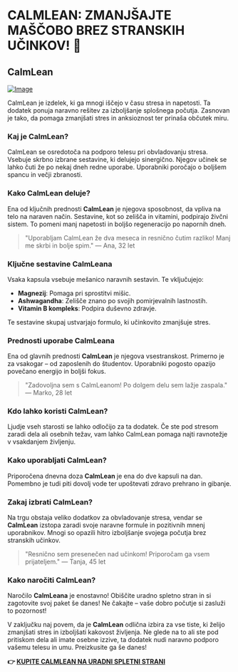 # CALMLEAN: ZMANJŠAJTE MAŠČOBO BREZ STRANSKIH UČINKOV! 🌟

## CalmLean

[![Image](https://www2.sellhealth.com/238/calmlean_logo.jpg)](https://gchaffi.com/8HJz8HzG)

CalmLean je izdelek, ki ga mnogi iščejo v času stresa in napetosti. Ta dodatek ponuja naravno rešitev za izboljšanje splošnega počutja. Zasnovan je tako, da pomaga zmanjšati stres in anksioznost ter prinaša občutek miru.

### Kaj je CalmLean?

CalmLean se osredotoča na podporo telesu pri obvladovanju stresa. Vsebuje skrbno izbrane sestavine, ki delujejo sinergično. Njegov učinek se lahko čuti že po nekaj dneh redne uporabe. Uporabniki poročajo o boljšem spancu in večji zbranosti.

### Kako CalmLean deluje?

Ena od ključnih prednosti **CalmLean** je njegova sposobnost, da vpliva na telo na naraven način. Sestavine, kot so zelišča in vitamini, podpirajo živčni sistem. To pomeni manj napetosti in boljšo regeneracijo po napornih dneh. 

> "Uporabljam CalmLean že dva meseca in resnično čutim razliko! Manj me skrbi in bolje spim." 
> — Ana, 32 let

### Ključne sestavine CalmLeana

Vsaka kapsula vsebuje mešanico naravnih sestavin. Te vključujejo:

- **Magnezij**: Pomaga pri sprostitvi mišic.
- **Ashwagandha**: Zelišče znano po svojih pomirjevalnih lastnostih.
- **Vitamin B kompleks**: Podpira duševno zdravje.

Te sestavine skupaj ustvarjajo formulo, ki učinkovito zmanjšuje stres.

### Prednosti uporabe CalmLeana

Ena od glavnih prednosti **CalmLean** je njegova vsestranskost. Primerno je za vsakogar – od zaposlenih do študentov. Uporabniki pogosto opazijo povečano energijo in boljši fokus.

> "Zadovoljna sem s CalmLeanom! Po dolgem delu sem lažje zaspala." 
> — Marko, 28 let

### Kdo lahko koristi CalmLean?

Ljudje vseh starosti se lahko odločijo za ta dodatek. Če ste pod stresom zaradi dela ali osebnih težav, vam lahko CalmLean pomaga najti ravnotežje v vsakdanjem življenju.

### Kako uporabljati CalmLean?

Priporočena dnevna doza **CalmLean** je ena do dve kapsuli na dan. Pomembno je tudi piti dovolj vode ter upoštevati zdravo prehrano in gibanje.

### Zakaj izbrati CalmLean?

Na trgu obstaja veliko dodatkov za obvladovanje stresa, vendar se **CalmLean** izstopa zaradi svoje naravne formule in pozitivnih mnenj uporabnikov. Mnogi so opazili hitro izboljšanje svojega počutja brez stranskih učinkov.

> "Resnično sem presenečen nad učinkom! Priporočam ga vsem prijateljem." 
> — Tanja, 45 let

### Kako naročiti CalmLean?

Naročilo **CalmLeana** je enostavno! Obiščite uradno spletno stran in si zagotovite svoj paket še danes! Ne čakajte – vaše dobro počutje si zasluži to pozornost!

V zaključku naj povem, da je **CalmLean** odlična izbira za vse tiste, ki želijo zmanjšati stres in izboljšati kakovost življenja. Ne glede na to ali ste pod pritiskom dela ali imate osebne izzive, ta dodatek nudi naravno podporo vašemu telesu in umu. Preizkusite ga še danes!



**👉 [KUPITE CALMLEAN NA URADNI SPLETNI STRANI](https://gchaffi.com/8HJz8HzG)**